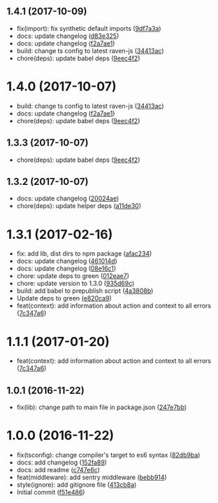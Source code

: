 <a name="1.4.1"></a>
## 1.4.1 (2017-10-09)

* fix(import): fix synthetic default imports ([9df7a3a](https://github.com/auru/redux-sentry/commit/9df7a3a))
* docs: update changelog ([d83e325](https://github.com/auru/redux-sentry/commit/d83e325))
* docs: update changelog ([f2a7ae1](https://github.com/auru/redux-sentry/commit/f2a7ae1))
* build: change ts config to latest raven-js ([34413ac](https://github.com/auru/redux-sentry/commit/34413ac))
* chore(deps): update babel deps ([9eec4f2](https://github.com/auru/redux-sentry/commit/9eec4f2))



<a name="1.4.0"></a>
# 1.4.0 (2017-10-07)

* build: change ts config to latest raven-js ([34413ac](https://github.com/auru/redux-sentry/commit/34413ac))
* docs: update changelog ([f2a7ae1](https://github.com/auru/redux-sentry/commit/f2a7ae1))
* chore(deps): update babel deps ([9eec4f2](https://github.com/auru/redux-sentry/commit/9eec4f2))



<a name="1.3.3"></a>
## 1.3.3 (2017-10-07)

* chore(deps): update babel deps ([9eec4f2](https://github.com/auru/redux-sentry/commit/9eec4f2))



<a name="1.3.2"></a>
## 1.3.2 (2017-10-07)

* docs: update changelog ([20024ae](https://github.com/auru/redux-sentry/commit/20024ae))
* chore(deps): update helper deps ([a11de30](https://github.com/auru/redux-sentry/commit/a11de30))



<a name="1.3.1"></a>
# 1.3.1 (2017-02-16)

* fix: add lib, dist dirs to npm package ([afac234](https://github.com/auru/redux-sentry/commit/afac234))
* docs: update changelog ([461014d](https://github.com/auru/redux-sentry/commit/461014d))
* docs: update changelog ([08e16c1](https://github.com/auru/redux-sentry/commit/08e16c1))
* chore: update deps to green ([012eae7](https://github.com/auru/redux-sentry/commit/012eae7))
* chore: update version to 1.3.0 ([935d69c](https://github.com/auru/redux-sentry/commit/935d69c))
* build: add babel to prepublish script ([4a3808b](https://github.com/auru/redux-sentry/commit/4a3808b))
* Update deps to green ([e820ca9](https://github.com/auru/redux-sentry/commit/e820ca9))
* feat(context): add information about action and context to all errors ([7c347a6](https://github.com/auru/redux-sentry/commit/7c347a6))



<a name="1.1.1"></a>
# 1.1.1 (2017-01-20)

* feat(context): add information about action and context to all errors ([7c347a6](https://github.com/auru/redux-sentry/commit/7c347a6))



<a name="1.0.1"></a>
## 1.0.1 (2016-11-22)

* fix(lib): change path to main file in package.json ([247e7bb](https://github.com/auru/redux-sentry/commit/247e7bb))



<a name="1.0.0"></a>
# 1.0.0 (2016-11-22)

* fix(tsconfig): change compiler's target to es6 syntax ([82db9ba](https://github.com/auru/redux-sentry/commit/82db9ba))
* docs: add changelog ([152fa89](https://github.com/auru/redux-sentry/commit/152fa89))
* docs: add readme ([c747e6c](https://github.com/auru/redux-sentry/commit/c747e6c))
* feat(middleware): add sentry middleware ([bebb914](https://github.com/auru/redux-sentry/commit/bebb914))
* style(ignore): add gitignore file ([413cb8a](https://github.com/auru/redux-sentry/commit/413cb8a))
* Initial commit ([f51e486](https://github.com/auru/redux-sentry/commit/f51e486))



